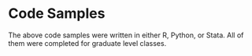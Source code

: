 # Code Samples
The above code samples were written in either R, Python, or Stata. All of them were completed for graduate level classes. 
